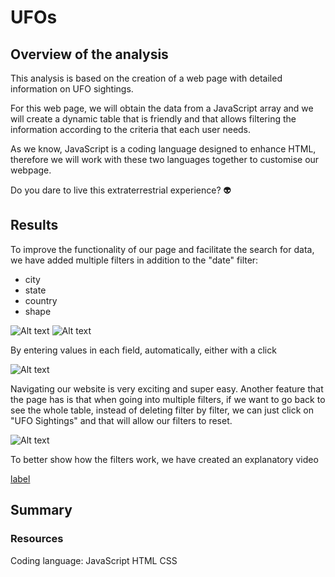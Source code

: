 # UFOs

## Overview of the analysis

This analysis is based on the creation of a web page with detailed information on UFO sightings.

For this web page, we will obtain the data from a JavaScript array and we will create a dynamic table that is friendly and that allows filtering the information according to the criteria that each user needs.

As we know, JavaScript is a coding language designed to enhance HTML, therefore we will work with these two languages together to customise our webpage.

Do you dare to live this extraterrestrial experience? 👽

## Results

To improve the functionality of our page and facilitate the search for data, we have added multiple filters in addition to the "date" filter:
- city
- state
- country
- shape

![Alt text](pagina.png) ![Alt text](filtros.png)

By entering values in each field, automatically, either with a click 

![Alt text](resultados.png)

Navigating our website is very exciting and super easy. Another feature that the page has is that when going into multiple filters, if we want to go back to see the whole table, instead of deleting filter by filter, we can just click on "UFO Sightings" and that will allow our filters to reset.

![Alt text](reset%20filter.png)

To better show how the filters work, we have created an explanatory video

[label](video.mov)


## Summary



### Resources

Coding language: JavaScript
HTML
CSS
